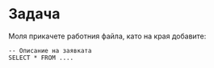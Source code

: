 # Задача

Моля прикачете работния файла, като на края добавите:

```mysql
-- Описание на заявката
SELECT * FROM ....
```